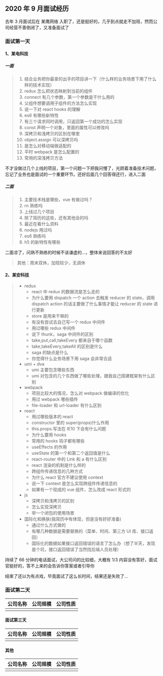 ## 2020 年 9 月面试经历

去年 3 月面试后在 某鹰网络 入职了，还是挺好的，几乎到点就走不加班，然而公司经营不善倒闭了，又准备面试了

### 面试第一天

#### 1、某电科技

##### 一面

> 1. 结合业务把你最拿的出手的项目讲一下（什么样的业务场景下用了什么样的技术实现）
> 2. redux 怎么把状态映射到当前的组件
> 3. connect 有几个参数，第一个参数是干什么用的
> 4. 父组件想要调用子组件的方法怎么实现
> 5. 说一下对 react hooks 的理解
> 6. es6 有哪些新特性
> 7. 有三个请求同时调用，只返回第一个成功的怎么实现
> 8. const 声明一个对象，里面的属性可以修改吗
> 9. 深拷贝和浅拷贝的区别在哪里
> 10. object.assign 可以深拷贝吗
> 11. 是怎么对移动端做适配的
> 12. 平时 webpack 是怎么配置的
> 13. 常用的深浅拷贝方法

不才没做过几个上线的项目，第一个问题一下把我问懵了，光顾着准备技术问题，忘记了业务也是面试的一个重要环节。还好后面几个回答得还行，进入二面

##### 二面

> 1. 主要技术栈是哪些，vue 有做过吗？
> 2. rn 熟练吗
> 3. 上线过几个项目
> 4. 除了简历的这些，还有其他会的吗
> 5. 最近在看什么资料
> 6. nodejs 用过吗
> 7. es6 熟练吗
> 8. h5 的新特性有哪些

二面凉了，问熟不熟练的时候不该谦虚的...，整体来说回答的不太好

> 其他：周末双休，加班较少，无调休

#### 2、某安科技

> - redux
>   - react 中 redux 的数据流是怎么走的
>   - 为什么要用 dispatch 一个 action 去触发 reducer 的 state，调用 dispatch action 的话主要做了什么事情才能让 reducer 的 state 进行更新
>   - store 是用来干嘛的
>   - 有没有尝试去自己写一个 redux 中间件
>   - 用过哪些 redux 中间件
>   - 说下 thunk，saga 中间件的区别
>   - take,put,call,takeEvery 都来自于哪个函数
>   - take,takeEvery,takeAll 的区别是什么
>   - saga 的缺点是什么
>   - 你觉得什么业务场景下用 saga 会非常合适
> - umi + dva
>   - umi 主要包含哪些东西
>   - umi 对包含的几个东西做了哪些处理，跟我自己搭建框架有什么区别
> - webpack
>   - 项目比较大的情况，怎么对 webpack 做编译的优化
>   - 用过 webpack 哪些插件
>   - file-loader 和 url-loader 有什么区别
> - react
>   - 用过哪些版本的 react
>   - constructor 里的 super(props)什么作用
>   - this.props.写法在 IE10 下会有什么问题
>   - 为什么要用 hooks
>   - 常用的 hooks 钩子都有哪些
>   - useEffects 的作用
>   - useState 的第一个和第二个返回值是什么
>   - react-router 中的 Link 和 a 有什么区别
>   - react 渲染的机制是什么样的
>   - 跨组件传递信息的几种方式
>   - 为什么 react 官方不建议使用 context
>   - 说一下 context 是怎么实现跨组件传递信息的
>   - 如果有一个现成的 vue 组件，怎么改成 react 形式的
> - js
>   - 深拷贝和浅拷贝的区别
>   - 怎么实现深拷贝
>   - 举一个闭包的使用场景
> - 国际化和换肤(我简历中有体现，但是没有好好准备)
>   - 通过什么方式做的
>   - 有哪几种数据是需要替换的（菜单、时间、第三方 UI 库、接口返回）
>   - 国际化的数据如果接口返回错误的语言了怎么办（想了半天，发现是个坑，接口返回错误了当然找后端人员处理）

持续了 66 分钟的电话面试，大公司问的比较细，大概有 1/3 内容没有答好，面试官挺好的，答不上来的会告诉你答案或者引导你

结束了还以为有点戏，毕竟面试了这么长时间，结果还是失败了...

### 面试第二天

| 公司名称 | 公司规模 | 公司性质 |
| -------- | -------- | -------- |
|          |          |          |

#### 面试第三天

| 公司名称 | 公司规模 | 公司性质 |
| -------- | -------- | -------- |
|          |          |          |

#### 其他

| 公司名称 | 公司规模 | 公司性质 |
| -------- | -------- | -------- |
|          |          |          |

